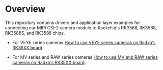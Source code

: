 # Overview
This repository contains drivers and application layer examples for connecting our MIPI CSI-2 camera module to Rockchip's RK3566, RK3568, RK3588S, and RK3588 chips.

- For VEYE series cameras
[How to use VEYE series cameras on Radxa's RK35XX board](How%20to%20use%20VEYE%20%20series%20cameras%20on%20Radxa's%20RK35XX%20board.md).

- For MV series and RAW series cameras
[How to use MV and RAW series cameras on Radxa's RK35XX board](How%20to%20use%20MV%20and%20RAW%20series%20cameras%20on%20Radxa's%20board.md).
